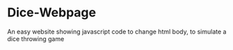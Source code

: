 # Dice-Webpage
An easy website showing javascript code to change html body, to simulate a dice throwing game 
